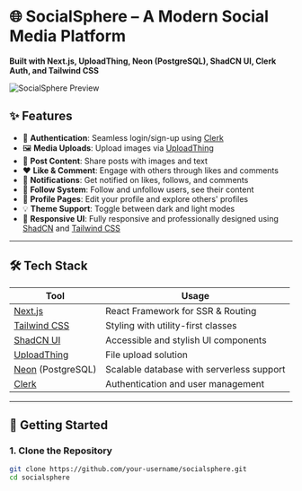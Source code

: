 # 🌐 SocialSphere – A Modern Social Media Platform

**Built with Next.js, UploadThing, Neon (PostgreSQL), ShadCN UI, Clerk Auth, and Tailwind CSS**

![SocialSphere Preview](./public/preview.png) <!-- Replace with actual preview image -->

## ✨ Features

- 🔐 **Authentication**: Seamless login/sign-up using [Clerk](https://clerk.dev/)
- 🖼️ **Media Uploads**: Upload images via [UploadThing](https://uploadthing.com/)
- 📄 **Post Content**: Share posts with images and text
- ❤️ **Like & Comment**: Engage with others through likes and comments
- 🔔 **Notifications**: Get notified on likes, follows, and comments
- 👥 **Follow System**: Follow and unfollow users, see their content
- 👤 **Profile Pages**: Edit your profile and explore others' profiles
- 💡 **Theme Support**: Toggle between dark and light modes
- 📱 **Responsive UI**: Fully responsive and professionally designed using [ShadCN](https://ui.shadcn.com/) and [Tailwind CSS](https://tailwindcss.com/)

---

## 🛠️ Tech Stack

| Tool                                     | Usage                                     |
| ---------------------------------------- | ----------------------------------------- |
| [Next.js](https://nextjs.org/)           | React Framework for SSR & Routing         |
| [Tailwind CSS](https://tailwindcss.com/) | Styling with utility-first classes        |
| [ShadCN UI](https://ui.shadcn.com/)      | Accessible and stylish UI components      |
| [UploadThing](https://uploadthing.com/)  | File upload solution                      |
| [Neon](https://neon.tech/) (PostgreSQL)  | Scalable database with serverless support |
| [Clerk](https://clerk.dev/)              | Authentication and user management        |

---

## 🚀 Getting Started

### 1. Clone the Repository

```bash
git clone https://github.com/your-username/socialsphere.git
cd socialsphere
```
